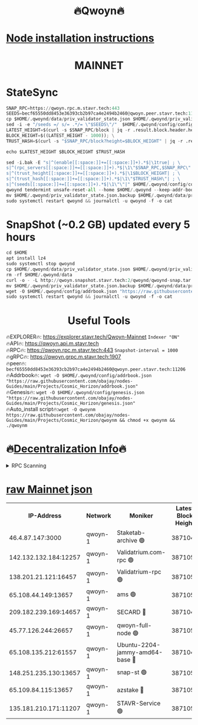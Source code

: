 <h1 align="center"> 🔥Qwoyn🔥</h1>

[Node installation instructions](https://github.com/obajay/nodes-Guides/tree/main/Projects/Cosmic_Horizon)
=
<h1 align="center"> MAINNET</h1>

# StateSync
```python
SNAP_RPC=https://qwoyn.rpc.m.stavr.tech:443
SEEDS=becf65550dd8453e36393cb2b97ca4e2494b2460@qwoyn.peer.stavr.tech:11206
cp $HOME/.qwoynd/data/priv_validator_state.json $HOME/.qwoynd/priv_validator_state.json.backup
sed -i -e "/seeds =/ s/= .*/= \"$SEEDS\"/"  $HOME/.qwoynd/config/config.toml
LATEST_HEIGHT=$(curl -s $SNAP_RPC/block | jq -r .result.block.header.height); \
BLOCK_HEIGHT=$((LATEST_HEIGHT - 1000)); \
TRUST_HASH=$(curl -s "$SNAP_RPC/block?height=$BLOCK_HEIGHT" | jq -r .result.block_id.hash)

echo $LATEST_HEIGHT $BLOCK_HEIGHT $TRUST_HASH

sed -i.bak -E "s|^(enable[[:space:]]+=[[:space:]]+).*$|\1true| ; \
s|^(rpc_servers[[:space:]]+=[[:space:]]+).*$|\1\"$SNAP_RPC,$SNAP_RPC\"| ; \
s|^(trust_height[[:space:]]+=[[:space:]]+).*$|\1$BLOCK_HEIGHT| ; \
s|^(trust_hash[[:space:]]+=[[:space:]]+).*$|\1\"$TRUST_HASH\"| ; \
s|^(seeds[[:space:]]+=[[:space:]]+).*$|\1\"\"|" $HOME/.qwoynd/config/config.toml
qwoynd tendermint unsafe-reset-all --home $HOME/.qwoynd --keep-addr-book
mv $HOME/.qwoynd/priv_validator_state.json.backup $HOME/.qwoynd/data/priv_validator_state.json
sudo systemctl restart qwoynd && journalctl -u qwoynd -f -o cat
```
# SnapShot (~0.2 GB) updated every 5 hours
```python
cd $HOME
apt install lz4
sudo systemctl stop qwoynd
cp $HOME/.qwoynd/data/priv_validator_state.json $HOME/.qwoynd/priv_validator_state.json.backup
rm -rf $HOME/.qwoynd/data
curl -o - -L http://qwoyn.snapshot.stavr.tech:2/qwoynd/qwoynd-snap.tar.lz4 | lz4 -c -d - | tar -x -C $HOME/.qwoynd --strip-components 2
mv $HOME/.qwoynd/priv_validator_state.json.backup $HOME/.qwoynd/data/priv_validator_state.json
wget -O $HOME/.qwoynd/config/addrbook.json "https://raw.githubusercontent.com/obajay/nodes-Guides/main/Projects/Cosmic_Horizon/addrbook.json"
sudo systemctl restart qwoynd && journalctl -u qwoynd -f -o cat
```

 <h1 align="center"> Useful Tools</h1>

🔥EXPLORER🔥:     https://explorer.stavr.tech/Qwoyn-Mainnet        `Indexer "ON"` \
🔥API🔥:          https://qwoyn.api.m.stavr.tech \
🔥RPC🔥:          https://qwoyn.rpc.m.stavr.tech:443              `Snapshot-interval = 1000` \
🔥gRPC🔥:         https://qwoyn.grpc.m.stavr.tech:1907 \
🔥peer🔥:         `becf65550dd8453e36393cb2b97ca4e2494b2460@qwoyn.peer.stavr.tech:11206` \
🔥Addrbook🔥:  `wget -O $HOME/.qwoynd/config/addrbook.json "https://raw.githubusercontent.com/obajay/nodes-Guides/main/Projects/Cosmic_Horizon/addrbook.json"` \
🔥Genesis🔥:  `wget -O $HOME/.qwoynd/config/genesis.json "https://raw.githubusercontent.com/obajay/nodes-Guides/main/Projects/Cosmic_Horizon/genesis.json"` \
🔥Auto_install script🔥:`wget -O qwoynm https://raw.githubusercontent.com/obajay/nodes-Guides/main/Projects/Cosmic_Horizon/qwoynm && chmod +x qwoynm && ./qwoynm`

🔥[Decentralization Info](https://github.com/obajay/StateSync-snapshots/tree/main/Projects/Qwoyn/Decentralization)🔥
=

<details>
<summary>RPC Scanning</summary>

<h2 align="center"> We scan nodes in real time every 4 hours. And we provide the final result of RPC endpoints.
We cannot influence the operation of these nodes in any way. </h2>


```python
If Voting Power is higher than 0 --> then the Node is a validator of the network and may be subject to attack and be a potential threat to the chain.
```
```python
We marked such validators with a red symbol
```

</details>

[raw Mainnet json](https://rpc-check.qwoynm.stavr.tech/qwoynm/rpc-qwoynm-result.json)
=


<table><tr><th>IP-Address</th><th>Network</th><th>Moniker</th><th>Latest Block Height</th><th>Earliest Block Height</th><th>Catching Up</th><th>Tx Index</th><th>Voting Power</th><th>Scan Time</th></tr><tr><td>46.4.87.147:3000</td><td>qwoyn-1</td><td>Staketab-archive 🟢</td><td>3871049</td><td>1</td><td>False</td><td>on</td><td>0</td><td>2024-02-26T02:05:20.459160068UTC</td></tr><tr><td>142.132.132.184:12257</td><td>qwoyn-1</td><td>Validatrium.com-rpc 🟢</td><td>3871052</td><td>1</td><td>False</td><td>on</td><td>0</td><td>2024-02-26T02:05:34.184391267UTC</td></tr><tr><td>138.201.21.121:16457</td><td>qwoyn-1</td><td>Validatrium-rpc 🟢</td><td>3871052</td><td>1</td><td>False</td><td>on</td><td>0</td><td>2024-02-26T02:05:36.503706514UTC</td></tr><tr><td>65.108.44.149:13657</td><td>qwoyn-1</td><td>ams 🟢</td><td>3871053</td><td>1</td><td>False</td><td>on</td><td>0</td><td>2024-02-26T02:05:43.312205020UTC</td></tr><tr><td>209.182.239.169:14657</td><td>qwoyn-1</td><td>SECARD 🔴</td><td>3871049</td><td>371001</td><td>False</td><td>on</td><td>161583</td><td>2024-02-26T02:05:20.192394053UTC</td></tr><tr><td>45.77.126.244:26657</td><td>qwoyn-1</td><td>qwoyn-full-node 🟢</td><td>3871050</td><td>2170001</td><td>False</td><td>on</td><td>0</td><td>2024-02-26T02:05:27.770626390UTC</td></tr><tr><td>65.108.135.212:61557</td><td>qwoyn-1</td><td>Ubuntu-2204-jammy-amd64-base 🔴</td><td>3871049</td><td>2352001</td><td>False</td><td>off</td><td>137759</td><td>2024-02-26T02:05:17.730493079UTC</td></tr><tr><td>148.251.235.130:13657</td><td>qwoyn-1</td><td>snap-st 🟢</td><td>3871050</td><td>3396001</td><td>False</td><td>off</td><td>0</td><td>2024-02-26T02:05:24.847422980UTC</td></tr><tr><td>65.109.84.115:13657</td><td>qwoyn-1</td><td>azstake 🔴</td><td>3871053</td><td>3442426</td><td>False</td><td>off</td><td>76947</td><td>2024-02-26T02:05:43.715370961UTC</td></tr><tr><td>135.181.210.171:11207</td><td>qwoyn-1</td><td>STAVR-Service 🟢</td><td>3871053</td><td>3869001</td><td>False</td><td>on</td><td>0</td><td>2024-02-26T02:05:38.904779908UTC</td></tr></table>
